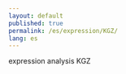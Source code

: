 ```yaml
---
layout: default
published: true
permalink: /es/expression/KGZ/
lang: es
---
```


expression analysis KGZ
